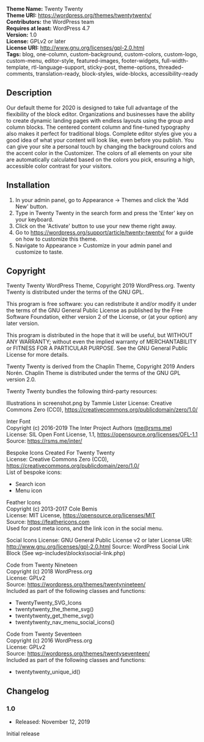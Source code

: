 **Theme Name:** Twenty Twenty  
**Theme URI:** https://wordpress.org/themes/twentytwenty/  
**Contributors:** the WordPress team  
**Requires at least:** WordPress 4.7  
**Version:** 1.0  
**License:** GPLv2 or later  
**License URI:** http://www.gnu.org/licenses/gpl-2.0.html  
**Tags:** blog, one-column, custom-background, custom-colors, custom-logo, custom-menu, editor-style, featured-images, footer-widgets, full-width-template, rtl-language-support, sticky-post, theme-options, threaded-comments, translation-ready, block-styles, wide-blocks, accessibility-ready

## Description

Our default theme for 2020 is designed to take full advantage of the flexibility of the block editor. Organizations and businesses have the ability to create dynamic landing pages with endless layouts using the group and column blocks. The centered content column and fine-tuned typography also makes it perfect for traditional blogs. Complete editor styles give you a good idea of what your content will look like, even before you publish. You can give your site a personal touch by changing the background colors and the accent color in the Customizer. The colors of all elements on your site are automatically calculated based on the colors you pick, ensuring a high, accessible color contrast for your visitors.

## Installation

1. In your admin panel, go to Appearance -> Themes and click the 'Add New' button.
2. Type in Twenty Twenty in the search form and press the 'Enter' key on your keyboard.
3. Click on the 'Activate' button to use your new theme right away.
4. Go to https://wordpress.org/support/article/twenty-twenty/ for a guide on how to customize this theme.
5. Navigate to Appearance > Customize in your admin panel and customize to taste.

## Copyright

Twenty Twenty WordPress Theme, Copyright 2019 WordPress.org. Twenty Twenty is distributed under the terms of the GNU GPL.

This program is free software: you can redistribute it and/or modify it under the terms of the GNU General Public License as published by the Free Software Foundation, either version 2 of the License, or (at your option) any later version.

This program is distributed in the hope that it will be useful, but WITHOUT ANY WARRANTY; without even the implied warranty of MERCHANTABILITY or FITNESS FOR A PARTICULAR PURPOSE. See the GNU General Public License for more details.

Twenty Twenty is derived from the Chaplin Theme, Copyright 2019 Anders Norén. Chaplin Theme is distributed under the terms of the GNU GPL version 2.0.

Twenty Twenty bundles the following third-party resources:

Illustrations in screenshot.png by Tammie Lister
License: Creative Commons Zero (CC0), https://creativecommons.org/publicdomain/zero/1.0/  

Inter Font  
Copyright (c) 2016-2019 The Inter Project Authors (me@rsms.me)  
License: SIL Open Font License, 1.1, https://opensource.org/licenses/OFL-1.1  
Source: https://rsms.me/inter/  

Bespoke Icons Created For Twenty Twenty  
License: Creative Commons Zero (CC0), https://creativecommons.org/publicdomain/zero/1.0/  
List of bespoke icons:  
- Search icon  
- Menu icon  

Feather Icons  
Copyright (c) 2013-2017 Cole Bemis  
License: MIT License, https://opensource.org/licenses/MIT  
Source: https://feathericons.com  
Used for post meta icons, and the link icon in the social menu.  

Social Icons
License: GNU General Public License v2 or later
License URI: http://www.gnu.org/licenses/gpl-2.0.html
Source: WordPress Social Link Block (See wp-includes\blocks\social-link.php)

Code from Twenty Nineteen  
Copyright (c) 2018 WordPress.org  
License: GPLv2  
Source: https://wordpress.org/themes/twentynineteen/  
Included as part of the following classes and functions:  
- TwentyTwenty_SVG_Icons  
- twentytwenty_the_theme_svg()  
- twentytwenty_get_theme_svg()  
- twentytwenty_nav_menu_social_icons()  

Code from Twenty Seventeen  
Copyright (c) 2016 WordPress.org  
License: GPLv2  
Source: https://wordpress.org/themes/twentyseventeen/  
Included as part of the following classes and functions:  
- twentytwenty_unique_id()  

## Changelog  

### 1.0  

* Released: November 12, 2019  

Initial release  
